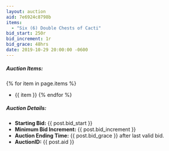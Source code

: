 ```yaml
---
layout: auction
aid: 7e6924c8798b
items:
  - "Six (6) Double Chests of Cacti"
bid_start: 250r
bid_increment: 1r
bid_grace: 48hrs
date: 2019-10-29 20:00:00 -0600
---
```


##### Auction Items:

{% for item in page.items %}
* {{ item }}
{% endfor %}

##### Auction Details:

* **Starting Bid:** {{ post.bid_start }}
* **Minimum Bid Increment:** {{ post.bid_increment }}
* **Auction Ending Time:** {{ post.bid_grace }} after last valid bid.
* **AuctionID:** {{ post.aid }}
